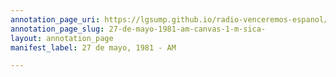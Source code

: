 ```yaml
---
annotation_page_uri: https://lgsump.github.io/radio-venceremos-espanol/annotations/27-de-mayo-1981-am-canvas-1-m-sica-.json
annotation_page_slug: 27-de-mayo-1981-am-canvas-1-m-sica-
layout: annotation_page
manifest_label: 27 de mayo, 1981 - AM

---
```

